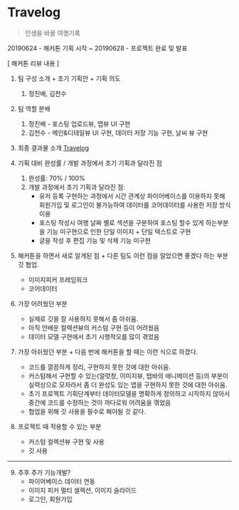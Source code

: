 # Travelog
> 인생을 바꿀 여행기록

20190624 - 해커톤 기획 시작 ~ 20190628 - 프로젝트 완료 및 발표

[ 해커톤 리뷰 내용 ]
1. 팀 구성 소개 + 초기 기획안 + 기획 의도
    1) 정진배, 김천수

2. 팀 역할 분배
    1) 정진배 - 포스팅 업로드뷰, 맵뷰 UI 구현
    2) 김천수 - 메인&디테일뷰 UI 구현, 데이터 저장 기능 구현, 날씨 뷰 구현


3. 최종 결과물 소개
[Travelog](https://www.youtube.com/watch?v=idh8UgCPofI)

4. 기획 대비 완성률  /  개발 과정에서 초기 기획과 달라진 점
    1) 완성률: 70% / 100%
    2) 개발 과정에서 초기 기획과 달라진 점:
        - 유저 등록 구현하는 과정에서 시간 관계상 파이어베이스를 이용하지 못해 회원가입 및 로그인이 불가능하여 데이터를 코어데이터를 사용한 저장 방식 이용
        - 포스팅 작성시 여행 날짜 별로 섹션을 구분하여 포스팅 할수 있게 하는부분을 기능 미구현으로 인한 단일 이미지 + 단일 텍스트로 구현
        - 글을 작성 후 편집 기능 및 삭제 기능 미구현


5. 해커톤을 하면서 새로 알게된 점 + 다른 팀도 이런 점을 알았으면 좋겠다 하는 부분
깃 협업.
    - 이미지피커 프레임워크
    - 코어데이터

6. 가장 어려웠던 부분
    - 실제로 깃을 잘 사용하지 못해서 좀 아쉬움.
    - 아직 안배운 컬렉션뷰의 커스텀 구현 등이 어려웠음
    - 데이터 모델 구현에서 초기 시행착오를 많이 겪었음


7. 가장 아쉬웠던 부분 + 다음 번에 해커톤을 할 때는 이런 식으로 하겠다.
    - 코드를 깔끔하게 정리, 구현하지 못한 것에 대한 아쉬움.
    - 커스텀해서 구현할 수 있는(얼럿창, 이미지뷰, 탭바의 애니메이션 등)의 부분이 실력상으로 모자라서 좀 더 완성도 있는 앱을 구현하지 못한 것에 대한 아쉬움.
    - 초기 프로젝트 기획단계부터 데이터모델을 명확하게 정의하고 시작하지 않아서 중간에 코드를 수정하는 것이 까다로워 어려움을 껶었음
    - 협업을 위해 깃 사용을 필수로 해야될 것 같다.


8. 프로젝트 때 적용할 수 있는 부분
    - 커스텀 컬렉션뷰 구현 및 사용
    - 깃 사용

---

9. 추후 추가 기능개발?
    - 파이어베이스 데이터 연동
    - 이미지 피커 멀티 셀렉션, 이미지 슬라이드
    - 로그인, 회원가입

